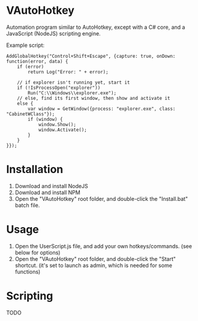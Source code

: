 # VAutoHotkey

Automation program similar to AutoHotkey, except with a C# core, and a JavaScript (NodeJS) scripting engine.

Example script:
```
AddGlobalHotkey("Control+Shift+Escape", {capture: true, onDown: function(error, data) {
    if (error)
		return Log("Error: " + error);

	// if explorer isn't running yet, start it
	if (!IsProcessOpen("explorer"))
        Run("C:\\Windows\\explorer.exe");
	// else, find its first window, then show and activate it
    else {
        var window = GetWindow({process: "explorer.exe", class: "CabinetWClass"});
        if (window) {
            window.Show();
            window.Activate();
        }
    }
}});
```

# Installation

1) Download and install NodeJS  
2) Download and install NPM  
3) Open the "VAutoHotkey" root folder, and double-click the "Install.bat" batch file.  

# Usage

1) Open the UserScript.js file, and add your own hotkeys/commands. (see below for options)  
2) Open the "VAutoHotkey" root folder, and double-click the "Start" shortcut. (it's set to launch as admin, which is needed for some functions)  

# Scripting

TODO